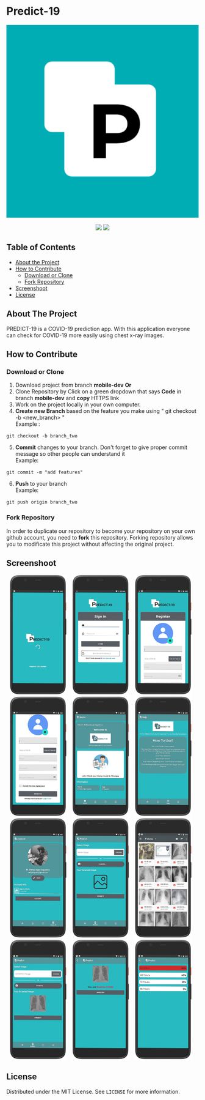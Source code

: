 # Predict-19

<p align="center">
  <img src="https://github.com/wahyuirgan/Predict-19/blob/mobile-dev/app/src/main/ic_launcher-playstore.png" alt="predict 19 logo">
</p>
<p align="center">
    <img src="https://img.shields.io/badge/ID-B21--CAP0430-blue">
    <a href="https://github.com/wahyuirgan/Predict-19/blob/mobile-dev/LICENSE">
      <img src="https://img.shields.io/github/license/wahyuirgan/Predict-19">
    </a>
</p>

<!-- TABLE OF CONTENTS -->
## Table of Contents

* [About the Project](#about-the-project)
* [How to Contribute](#how-to-contribute)
  * [Download or Clone](#download-or-clone)
  * [Fork Repository](#fork-repository)
* [Screenshoot](#screenshoot)
* [License](#license)

<!-- ABOUT THE PROJECT -->
## About The Project
PREDICT-19 is a COVID-19 prediction app. With this application everyone can check for COVID-19 more easily using chest x-ray images.

<!-- ABOUT THE PROJECT -->
## How to Contribute
### Download or Clone
1. Download project from branch **mobile-dev** <b>Or</b>
2. Clone Repository by Click on a green dropdown that says <b>Code</b> in branch **mobile-dev** and **copy** HTTPS link
3. Work on the project locally in your own computer.
4. **Create new Branch** based on the feature you make using " git checkout -b <new_branch> " <br/>
Example :
```
git checkout -b branch_two
```
5. **Commit** changes to your branch. Don't forget to give proper commit message so other people can understand it <br/>
Example:
```
git commit -m "add features"
```
6. **Push** to your branch <br/>
Example:
```
git push origin branch_two
```
### Fork Repository
In order to duplicate our repository to become your repository on your own github account, you need to **fork** this repository. Forking repository allows you to modificate this project without affecting the original project.

<!-- Screenshoot -->
## Screenshoot
<p align="center">
  <img src="https://github.com/wahyuirgan/Predict-19/blob/mobile-dev/screenshoot/splash%20screen.png" alt="splash screen" style="margin-right: 10px;" width="150">
  <img src="https://github.com/wahyuirgan/Predict-19/blob/mobile-dev/screenshoot/login.png" alt="login" style="margin-right: 10px;" width="150">
  <img src="https://github.com/wahyuirgan/Predict-19/blob/mobile-dev/screenshoot/register_page1.png" alt="resgister slide 1" style="margin-right: 10px;" width="150">
  <img src="https://github.com/wahyuirgan/Predict-19/blob/mobile-dev/screenshoot/register_page2.png" alt="register slide 2" style="margin-right: 10px;" width="150">
  <img src="https://github.com/wahyuirgan/Predict-19/blob/mobile-dev/screenshoot/home.png" alt="home" style="margin-right: 10px;" width="150">
  <img src="https://github.com/wahyuirgan/Predict-19/blob/mobile-dev/screenshoot/help.png" alt="help" style="margin-right: 10px;" width="150">
  <img src="https://github.com/wahyuirgan/Predict-19/blob/mobile-dev/screenshoot/account.png" alt="account" style="margin-right: 10px;" width="150">
  <img src="https://github.com/wahyuirgan/Predict-19/blob/mobile-dev/screenshoot/predict.png" alt="predict" style="margin-right: 10px;" width="150">
  <img src="https://github.com/wahyuirgan/Predict-19/blob/mobile-dev/screenshoot/choose%20image.png" alt="choose image" style="margin-right: 10px;" width="150">
  <img src="https://github.com/wahyuirgan/Predict-19/blob/mobile-dev/screenshoot/covid%20predict.png" alt="covid predict" style="margin-right: 10px;" width="150">
  <img src="https://github.com/wahyuirgan/Predict-19/blob/mobile-dev/screenshoot/positive%20covid%20result.png" alt="positive covid result" style="margin-right: 10px;" width="150">
  <img src="https://github.com/wahyuirgan/Predict-19/blob/mobile-dev/screenshoot/positive%20covid%20result%20oxygen%20strength.png" alt="positif covid result oxygen strength" style="margin-right: 10px;" width="150">
</p>

<!-- License -->
## License
Distributed under the MIT License. See `LICENSE` for more information.
